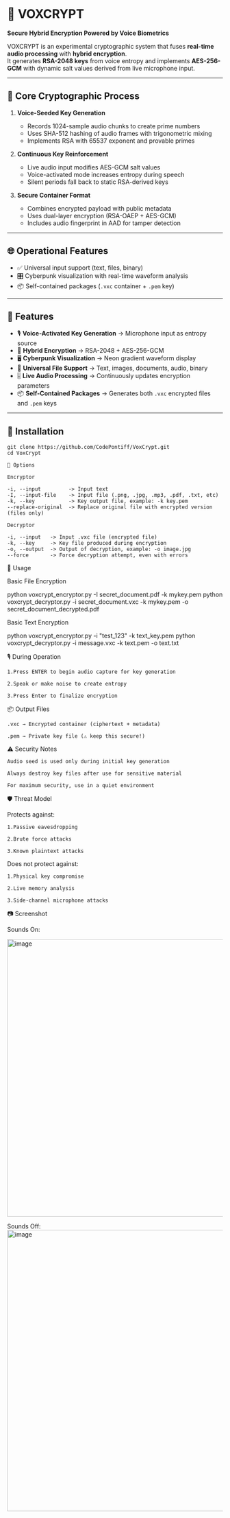 # 🎤 VOXCRYPT
**Secure Hybrid Encryption Powered by Voice Biometrics**

VOXCRYPT is an experimental cryptographic system that fuses **real-time audio processing** with **hybrid encryption**.  
It generates **RSA-2048 keys** from voice entropy and implements **AES-256-GCM** with dynamic salt values derived from live microphone input.

---

## 🔐 Core Cryptographic Process
1. **Voice-Seeded Key Generation**
   - Records 1024-sample audio chunks to create prime numbers  
   - Uses SHA-512 hashing of audio frames with trigonometric mixing  
   - Implements RSA with 65537 exponent and provable primes  

2. **Continuous Key Reinforcement**
   - Live audio input modifies AES-GCM salt values  
   - Voice-activated mode increases entropy during speech  
   - Silent periods fall back to static RSA-derived keys  

3. **Secure Container Format**
   - Combines encrypted payload with public metadata  
   - Uses dual-layer encryption (RSA-OAEP + AES-GCM)  
   - Includes audio fingerprint in AAD for tamper detection  

---

## 🌐 Operational Features
- ✅ Universal input support (text, files, binary)  
- 🎛 Cyberpunk visualization with real-time waveform analysis  
- 📦 Self-contained packages (`.vxc` container + `.pem` key)  

---

## 🌟 Features
- 🎙 **Voice-Activated Key Generation** → Microphone input as entropy source  
- 🔐 **Hybrid Encryption** → RSA-2048 + AES-256-GCM  
- 🖥 **Cyberpunk Visualization** → Neon gradient waveform display  
- 📁 **Universal File Support** → Text, images, documents, audio, binary  
- 🎚 **Live Audio Processing** → Continuously updates encryption parameters  
- 📦 **Self-Contained Packages** → Generates both `.vxc` encrypted files and `.pem` keys  

---

## 🚀 Installation
```
git clone https://github.com/CodePontiff/VoxCrypt.git
cd VoxCrypt

🔧 Options

Encryptor

-i, --input         -> Input text
-I, --input-file    -> Input file (.png, .jpg, .mp3, .pdf, .txt, etc)
-k, --key           -> Key output file, example: -k key.pem
--replace-original  -> Replace original file with encrypted version (files only)

Decryptor

-i, --input   -> Input .vxc file (encrypted file)
-k, --key     -> Key file produced during encryption
-o, --output  -> Output of decryption, example: -o image.jpg
--force       -> Force decryption attempt, even with errors
```

🎯 Usage

Basic File Encryption

python voxcrypt_encryptor.py -I secret_document.pdf -k mykey.pem
python voxcrypt_decryptor.py -i secret_document.vxc -k mykey.pem -o secret_document_decrypted.pdf

Basic Text Encryption

python voxcrypt_encryptor.py -i "test_123" -k text_key.pem
python voxcrypt_decryptor.py -i message.vxc -k text.pem -o text.txt

🎙 During Operation

    1.Press ENTER to begin audio capture for key generation

    2.Speak or make noise to create entropy

    3.Press Enter to finalize encryption

📦 Output Files

    .vxc → Encrypted container (ciphertext + metadata)

    .pem → Private key file (⚠️ keep this secure!)

⚠️ Security Notes

    Audio seed is used only during initial key generation

    Always destroy key files after use for sensitive material

    For maximum security, use in a quiet environment

🛡 Threat Model

Protects against:

    1.Passive eavesdropping

    2.Brute force attacks

    3.Known plaintext attacks

Does not protect against:

    1.Physical key compromise

    2.Live memory analysis

    3.Side-channel microphone attacks

📷 Screenshot

Sounds On:

<img width="1206" height="647" alt="image" src="https://github.com/user-attachments/assets/c7d4853d-370e-449c-8a29-11be1918d09b" />

Sounds Off:
<img width="1206" height="656" alt="image" src="https://github.com/user-attachments/assets/6a6a7b63-2921-42ac-9b28-9c067e141bb4" />


